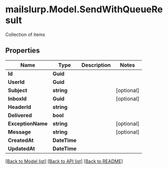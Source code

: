 # mailslurp.Model.SendWithQueueResult
Collection of items

## Properties

Name | Type | Description | Notes
------------ | ------------- | ------------- | -------------
**Id** | **Guid** |  | 
**UserId** | **Guid** |  | 
**Subject** | **string** |  | [optional] 
**InboxId** | **Guid** |  | [optional] 
**HeaderId** | **string** |  | 
**Delivered** | **bool** |  | 
**ExceptionName** | **string** |  | [optional] 
**Message** | **string** |  | [optional] 
**CreatedAt** | **DateTime** |  | 
**UpdatedAt** | **DateTime** |  | 

[[Back to Model list]](../README#documentation-for-models) [[Back to API list]](../README#documentation-for-api-endpoints) [[Back to README]](../README)

